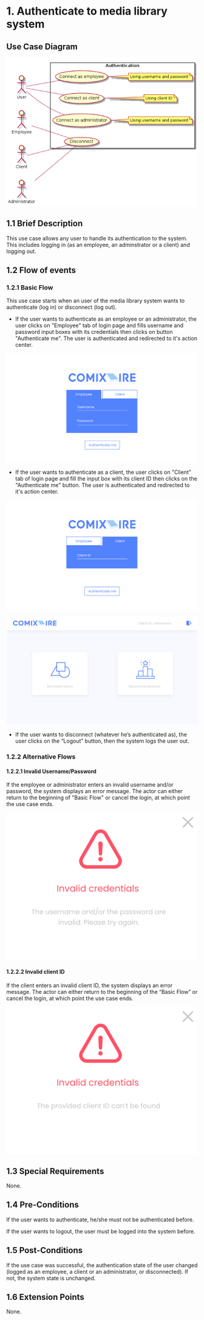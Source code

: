# 1. Authenticate to media library system

## Use Case Diagram

![Use Case Diagram](./auth.png)

## 1.1 Brief Description

This use case allows any user to handle its authentication to the system. This includes logging in (as an employee, an adminstrator or a client) and logging out.

## 1.2 Flow of events

### 1.2.1 Basic Flow

This use case starts when an user of the media library system wants to authenticate (log in) or disconnect (log out).

* If the user wants to authenticate as an employee or an administrator, the user clicks on "Employee" tab of login page and fills username and password input boxes with its credentials then clicks on button "Authenticate me". The user is authenticated and redirected to it's action center.

![Login page with employee tab selected](./employee-login-mockup.svg)

* If the user wants to authenticate as a client, the user clicks on "Client" tab of login page and fill the input box with its client ID then clicks on the "Authenticate me" button. The user is authenticated and redirected to it's action center.

![Login page with client tab selected](./client-login-mockup.svg)

![Client action center page](./client-action-center-mockup.svg)

* If the user wants to disconnect (whatever he’s authenticated as), the user clicks on the “Logout” button, then the system logs the user out.

### 1.2.2 Alternative Flows

#### 1.2.2.1 Invalid Username/Password

If the employee or administrator enters an invalid username and/or password, the system displays an error message. The actor can either return to the beginning of "Basic Flow" or cancel the login, at which point the use case ends.

![Error message on invalid credentials](./invalid-cred-employee-mockup.svg)

#### 1.2.2.2 Invalid client ID

If the client enters an invalid client ID, the system displays an error message. The actor can either return to the beginning of the “Basic Flow” or cancel the login, at which point the use case ends.

![Error message on invalid client ID](./invalid-cred-client-mockup.svg)

## 1.3 Special Requirements

None.

## 1.4 Pre-Conditions

If the user wants to authenticate, he/she must not be authenticated before.

If the user wants to logout, the user must be logged into the system before.

## 1.5 Post-Conditions

If the use case was successful, the authentication state of the user changed (logged as an employee, a client or an administrator, or disconnected). If not, the system state is unchanged.

## 1.6 Extension Points

None.

